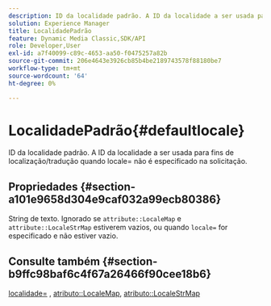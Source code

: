 ```yaml
---
description: ID da localidade padrão. A ID da localidade a ser usada para fins de localização/tradução quando locale= não é especificado na solicitação.
solution: Experience Manager
title: LocalidadePadrão
feature: Dynamic Media Classic,SDK/API
role: Developer,User
exl-id: a7f40099-c89c-4653-aa50-f0475257a82b
source-git-commit: 206e4643e3926cb85b4be2189743578f88180be7
workflow-type: tm+mt
source-wordcount: '64'
ht-degree: 0%

---
```


# LocalidadePadrão{#defaultlocale}

ID da localidade padrão. A ID da localidade a ser usada para fins de localização/tradução quando locale= não é especificado na solicitação.

## Propriedades {#section-a101e9658d304e9caf032a99ecb80386}

String de texto. Ignorado se `attribute::LocaleMap` e `attribute::LocaleStrMap` estiverem vazios, ou quando `locale=` for especificado e não estiver vazio.

## Consulte também {#section-b9ffc98baf6c4f67a26466f90cee18b6}

[localidade=](../../../../../is-api/http-ref/image-serving-api-ref/c-http-protocol-reference/c-command-reference/r-locale.md#reference-8a846b2fbc004a12821b956ed3b25cfb) , [atributo::LocaleMap](../../../../../is-api/image-catalog/image-serving-api-ref/c-image-catalog-reference/c-attributes-reference/r-localemap.md#reference-49bbf598f8ea47c3a563755cef306318), [atributo::LocaleStrMap](../../../../../is-api/image-catalog/image-serving-api-ref/c-image-catalog-reference/c-attributes-reference/r-localestrmap.md#reference-98c42070a4bc4baf92537132be2b5b1e)
